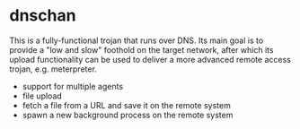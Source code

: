 dnschan
=======

This is a fully-functional trojan that runs over DNS. Its main goal is
to provide a "low and slow" foothold on the target network, after which
its upload functionality can be used to deliver a more advanced remote
access trojan, e.g. meterpreter.

- support for multiple agents
- file upload
- fetch a file from a URL and save it on the remote system
- spawn a new background process on the remote system
